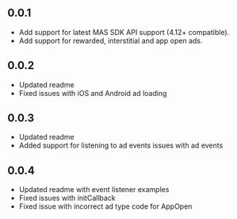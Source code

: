 ## 0.0.1

* Add support for latest MAS SDK API support (4.12+ compatible).
* Add support for rewarded, interstitial and app open ads.

## 0.0.2

* Updated readme
* Fixed issues with iOS and Android ad loading

## 0.0.3

* Updated readme
* Added support for listening to ad events issues with ad events

## 0.0.4

* Updated readme with event listener examples
* Fixed issues with initCallback
* Fixed issue with incorrect ad type code for AppOpen
